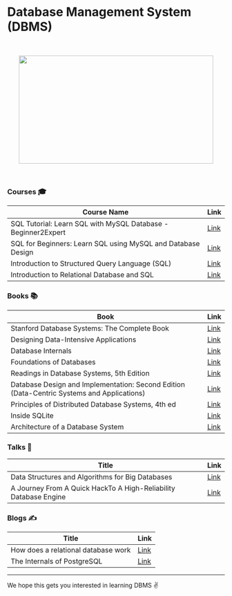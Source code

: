# Database Management System (DBMS)
<br>
<p align="center"><img src="https://blog.paessler.com/hubfs/considerations-when-choosing-database-management-system.png" height="250" width="450"></p>
<br>

### Courses 🎓

| Course Name                                                  |  Link                                                                                            |
|--------------------------------------------------------------|--------------------------------------------------------------------------------------------------|
| SQL Tutorial: Learn SQL with MySQL Database -Beginner2Expert | [Link](https://www.udemy.com/course/sql-tutorial-learn-sql-with-mysql-database-beginner2expert/) |
| SQL for Beginners: Learn SQL using MySQL and Database Design | [Link](https://www.udemy.com/course/sql-for-beginners-course/)                                   |
| Introduction to Structured Query Language (SQL)              | [Link](https://www.coursera.org/learn/intro-sql)                                                 |
| Introduction to Relational Database and SQL                  | [Link](https://www.coursera.org/projects/introduction-to-relational-database-and-sql)            |

### Books 📚
| Book                                                                                       | Link                                                                            |
|--------------------------------------------------------------------------------------------|---------------------------------------------------------------------------------|
| Stanford Database Systems: The Complete Book                                               | [Link](http://infolab.stanford.edu/~ullman/dscb.html)                           |
| Designing Data-Intensive Applications                                                      | [Link](http://shop.oreilly.com/product/0636920032175.do)                        |
| Database Internals                                                                         | [Link](https://www.oreilly.com/library/view/database-internals/9781492040330/)  |
| Foundations of Databases                                                                   | [Link](http://webdam.inria.fr/Alice/)                                           |
| Readings in Database Systems, 5th Edition                                                  | [Link](http://www.redbook.io/)                                                  |
| Database Design and Implementation: Second Edition (Data-Centric Systems and Applications) | [Link](https://www.amazon.com/dp/3030338355)                                    |
| Principles of Distributed Database Systems, 4th ed                                         | [Link](https://www.amazon.com/dp/3030262529)                                    |
| Inside SQLite                                                                              | [Link](https://books.google.com/books/about/Inside_SQLite.html?id=QoxUx8GOjKMC) |
| Architecture of a Database System                                                          | [Link](https://dsf.berkeley.edu/papers/fntdb07-architecture.pdf)                |

### Talks 📣

| Title                                                            | Link                                                                            |
|------------------------------------------------------------------|---------------------------------------------------------------------------------|
| Data Structures and Algorithms for Big Databases                 | [Link](https://people.csail.mit.edu/bradley/BenderKuszmaul-tutorial-xldb12.pdf) |
| A Journey From A Quick HackTo A High-Reliability Database Engine | [Link](https://www.sqlite.org/talks/wroclaw-20090310.pdf)                       |

### Blogs ✍️

| Title                               | Link                                              |
|-------------------------------------|---------------------------------------------------|
| How does a relational database work | [Link](http://coding-geek.com/how-databases-work) |
| The Internals of PostgreSQL         | [Link](http://www.interdb.jp/pg/index.html)       |

___
We hope this gets you interested in learning DBMS ✌️

